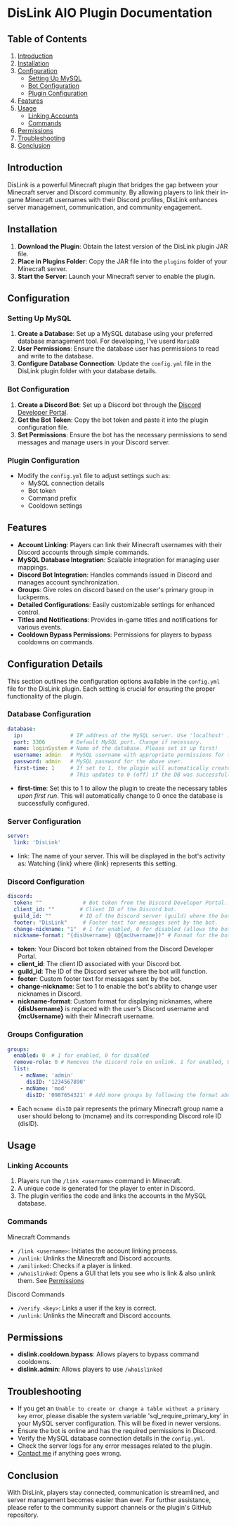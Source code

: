# DisLink AIO Plugin Documentation

## Table of Contents
1. [Introduction](#introduction)
2. [Installation](#installation)
3. [Configuration](#configuration)
   - [Setting Up MySQL](#setting-up-mysql)
   - [Bot Configuration](#bot-configuration)
   - [Plugin Configuration](#plugin-configuration)
4. [Features](#features)
5. [Usage](#usage)
   - [Linking Accounts](#linking-accounts)
   - [Commands](#commands)
6. [Permissions](#permissions)
7. [Troubleshooting](#troubleshooting)
8. [Conclusion](#conclusion)

## Introduction
DisLink is a powerful Minecraft plugin that bridges the gap between your Minecraft server and Discord community. By allowing players to link their in-game Minecraft usernames with their Discord profiles, DisLink enhances server management, communication, and community engagement.

## Installation
1. **Download the Plugin**: Obtain the latest version of the DisLink plugin JAR file.
2. **Place in Plugins Folder**: Copy the JAR file into the `plugins` folder of your Minecraft server.
3. **Start the Server**: Launch your Minecraft server to enable the plugin.

## Configuration

### Setting Up MySQL
1. **Create a Database**: Set up a MySQL database using your preferred database management tool. For developing, I've userd `MariaDB`
2. **User Permissions**: Ensure the database user has permissions to read and write to the database.
3. **Configure Database Connection**: Update the `config.yml` file in the DisLink plugin folder with your database details.

### Bot Configuration
1. **Create a Discord Bot**: Set up a Discord bot through the [Discord Developer Portal](https://discord.com/developers/applications).
2. **Get the Bot Token**: Copy the bot token and paste it into the plugin configuration file.
3. **Set Permissions**: Ensure the bot has the necessary permissions to send messages and manage users in your Discord server.

### Plugin Configuration
- Modify the `config.yml` file to adjust settings such as:
  - MySQL connection details
  - Bot token
  - Command prefix
  - Cooldown settings

## Features
- **Account Linking**: Players can link their Minecraft usernames with their Discord accounts through simple commands.
- **MySQL Database Integration**: Scalable integration for managing user mappings.
- **Discord Bot Integration**: Handles commands issued in Discord and manages account synchronization.
- **Groups**: Give roles on discord based on the user's primary group in luckperms. 
- **Detailed Configurations**: Easily customizable settings for enhanced control.
- **Titles and Notifications**: Provides in-game titles and notifications for various events.
- **Cooldown Bypass Permissions**: Permissions for players to bypass cooldowns on commands.

## Configuration Details

This section outlines the configuration options available in the `config.yml` file for the DisLink plugin. Each setting is crucial for ensuring the proper functionality of the plugin.

### Database Configuration

```yaml
database:
  ip:               # IP address of the MySQL server. Use 'localhost' if the database is hosted on the same server.
  port: 3306        # Default MySQL port. Change if necessary.
  name: loginSystem # Name of the database. Please set it up first!
  username: admin   # MySQL username with appropriate permissions for the database.
  password: admin   # MySQL password for the above user.
  first-time: 1     # If set to 1, the plugin will automatically create the necessary tables in your database.
                    # This updates to 0 (off) if the DB was successfully configured.
```
- **first-time**: Set this to 1 to allow the plugin to create the necessary tables *upon first run*. This will automatically change to 0 once the database is successfully configured.

### Server Configuration

```yaml 
server:
  link: 'DisLink'  
```

- link: The name of your server. This will be displayed in the bot's activity as: Watching {link} where {link} represents this setting.

### Discord Configuration

```yaml 
discord:
  token: ""             # Bot token from the Discord Developer Portal.
  client_id: ""        # Client ID of the Discord bot.
  guild_id: ""         # ID of the Discord server (guild) where the bot operates.
  footer: "DisLink"     # Footer text for messages sent by the bot.
  change-nickname: "1"  # 1 for enabled, 0 for disabled (allows the bot to change user nicknames).
  nickname-format: "{disUsername} (@{mcUsername})" # Format for the bot to display nicknames.
```
- **token**: Your Discord bot token obtained from the Discord Developer Portal.
- **client_id**: The client ID associated with your Discord bot.
- **guild_id**: The ID of the Discord server where the bot will function.
- **footer**: Custom footer text for messages sent by the bot.
- **change-nickname**: Set to 1 to enable the bot's ability to change user nicknames in Discord.
- **nickname-format**: Custom format for displaying nicknames, where **{disUsername}** is replaced with the user's Discord username and **{mcUsername}** with their Minecraft username.


### Groups Configuration

```yaml 
groups:
  enabled: 0  # 1 for enabled, 0 for disabled
  remove-role: 0 # Removes the discord role on unlink. 1 for enabled, 0 for disabled
  list:
    - mcName: 'admin'
      disID: '1234567890'
    - mcName: 'mod'
      disID: '0987654321' # Add more groups by following the format above.
```
- Each `mcname disID` pair represents the primary Minecraft group name a user should belong to (mcname) and its corresponding Discord role ID (disID).

## Usage

### Linking Accounts
1. Players run the `/link <username>` command in Minecraft.
2. A unique code is generated for the player to enter in Discord.
3. The plugin verifies the code and links the accounts in the MySQL database.

### Commands
Minecraft Commands
- `/link <username>`: Initiates the account linking process.
- `/unlink`: Unlinks the Minecraft and Discord accounts.
- `/amilinked`: Checks if a player is linked.
- `/whoislinked`: Opens a GUI that lets you see who is link & also unlink them. See [Permissions](#permissions)

Discord Commands
- `/verify <key>`: Links a user if the key is correct.
- `/unlink`: Unlinks the Minecraft and Discord accounts.
## Permissions
- **dislink.cooldown.bypass**: Allows players to bypass command cooldowns.
- **dislink.admin**: Allows players to use `/whoislinked`

## Troubleshooting
- If you get an `Unable to create or change a table without a primary key` error, please disable the system variable 'sql_require_primary_key' in your MySQL server configuration. This will be fixed in newer versions.
- Ensure the bot is online and has the required permissions in Discord.
- Verify the MySQL database connection details in the `config.yml`.
- Check the server logs for any error messages related to the plugin.
- [Contact me](https://media.cristoi.ro) if anything goes wrong.


## Conclusion
With DisLink, players stay connected, communication is streamlined, and server management becomes easier than ever. For further assistance, please refer to the community support channels or the plugin's GitHub repository.
